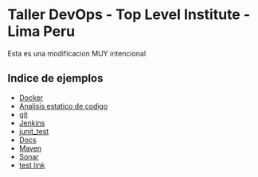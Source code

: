 # Taller DevOps  - Top Level Institute  - Lima Peru
Esta es una modificacion MUY intencional
## Indice de ejemplos 

* [Docker](docker/)
* [Analisis estatico de codigo]()
* [git]()
* [Jenkins]()
* [junit_test]()
* [Docs]()
* [Maven]()
* [Sonar]()
* [test link]()


